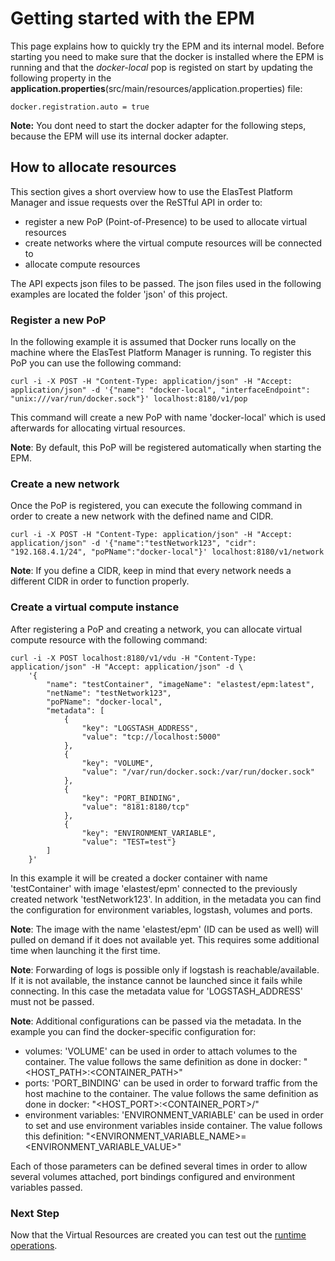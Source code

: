 # Getting started with the EPM

This page explains how to quickly try the EPM and its internal model. Before starting you need to make sure that
the docker is installed where the EPM is running and that the *docker-local* pop is registed on start by updating the 
following property in the **application.properties**(src/main/resources/application.properties) file:

```properties
docker.registration.auto = true
```
**Note:** You dont need to start the docker adapter for the following steps, because the EPM will use its internal docker adapter.

## How to allocate resources
This section gives a short overview how to use the ElasTest Platform Manager and issue requests over the ReSTful API in order to:
* register a new PoP (Point-of-Presence) to be used to allocate virtual resources
* create networks where the virtual compute resources will be connected to
* allocate compute resources

The API expects json files to be passed. The json files used in the following examples are located the folder 'json' of this project.

### Register a new PoP

In the following example it is assumed that Docker runs locally on the machine where the ElasTest Platform Manager is running. To register this PoP you can use the following command:

```
curl -i -X POST -H "Content-Type: application/json" -H "Accept: application/json" -d '{"name": "docker-local", "interfaceEndpoint": "unix:///var/run/docker.sock"}' localhost:8180/v1/pop
```

This command will create a new PoP with name 'docker-local' which is used afterwards for allocating virtual resources.

**Note**: By default, this PoP will be registered automatically when starting the EPM. 

### Create a new network
 
Once the PoP is registered, you can execute the following command in order to create a new network with the defined name and CIDR.

```
curl -i -X POST -H "Content-Type: application/json" -H "Accept: application/json" -d '{"name":"testNetwork123", "cidr": "192.168.4.1/24", "poPName":"docker-local"}' localhost:8180/v1/network
``` 

**Note**: If you define a CIDR, keep in mind that every network needs a different CIDR in order to function properly.

### Create a virtual compute instance

After registering a PoP and creating a network, you can allocate virtual compute resource with the following command:

```
curl -i -X POST localhost:8180/v1/vdu -H "Content-Type: application/json" -H "Accept: application/json" -d \
    '{
        "name": "testContainer", "imageName": "elastest/epm:latest", 
        "netName": "testNetwork123", 
        "poPName": "docker-local", 
        "metadata": [
            {
                "key": "LOGSTASH_ADDRESS",
                "value": "tcp://localhost:5000"
            }, 
            {
                "key": "VOLUME",
                "value": "/var/run/docker.sock:/var/run/docker.sock"
            }, 
            {
                "key": "PORT_BINDING",
                "value": "8181:8180/tcp"
            },
            {
                "key": "ENVIRONMENT_VARIABLE",
                "value": "TEST=test"} 
        ]
    }'
```

In this example it will be created a docker container with name 'testContainer' with image 'elastest/epm' connected to the previously created network 'testNetwork123'. In addition, in the metadata you can find the configuration for environment variables, logstash, volumes and ports.

**Note**: The image with the name 'elastest/epm' (ID can be used as well) will pulled on demand if it does not available yet. This requires some additional time when launching it the first time.

**Note**: Forwarding of logs is possible only if logstash is reachable/available. If it is not available, the instance cannot be launched since it fails while connecting. In this case the metadata value for 'LOGSTASH_ADDRESS' must not be passed.

**Note**: Additional configurations can be passed via the metadata. In the example you can find the docker-specific configuration for:

* volumes: 'VOLUME' can be used in order to attach volumes to the container. The value follows the same definition as done in docker: "<HOST_PATH>:<CONTAINER_PATH>"
* ports: 'PORT_BINDING' can be used in order to forward traffic from the host machine to the container. The value follows the same definition as done in docker: "<HOST_PORT>:<CONTAINER_PORT>/<PROTOCOL>"
* environment variables: 'ENVIRONMENT_VARIABLE' can be used in order to set and use environment variables inside container. The value follows this definition: "<ENVIRONMENT_VARIABLE_NAME>=<ENVIRONMENT_VARIABLE_VALUE>" 

Each of those parameters can be defined several times in order to allow several volumes attached, port bindings configured and environment variables passed.


### Next Step

Now that the Virtual Resources are created you can test out the [runtime operations][runtime].

[runtime]: runtime.md

